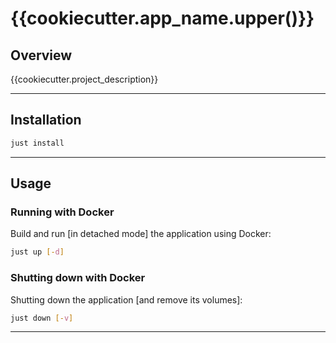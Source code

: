 # {{cookiecutter.app_name.upper()}}

## Overview

{{cookiecutter.project_description}}

---

## Installation

```bash
just install
```

---

## Usage

### Running with Docker

Build and run [in detached mode] the application using Docker:

```bash
just up [-d]
```

### Shutting down with Docker

Shutting down the application [and remove its volumes]:

```bash
just down [-v]
```

---
